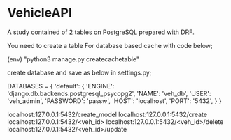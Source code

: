 # VehicleAPI
A study contained of 2 tables on PostgreSQL prepared with DRF.


You need to create a table For database based cache with code below;

(env) "python3 manage.py createcachetable"

create database and save as below in settings.py;

DATABASES = {
    'default': {
       'ENGINE': 'django.db.backends.postgresql_psycopg2',
        'NAME': 'veh_db',
        'USER': 'veh_admin',
        'PASSWORD': 'passw',
        'HOST': 'localhost',
        'PORT': '5432',
    }
}



localhost:127.0.0.1:5432/create_model
localhost:127.0.0.1:5432/create
localhost:127.0.0.1:5432/<veh_id>
localhost:127.0.0.1:5432/<veh_id>/delete
localhost:127.0.0.1:5432/<veh_id>/update
